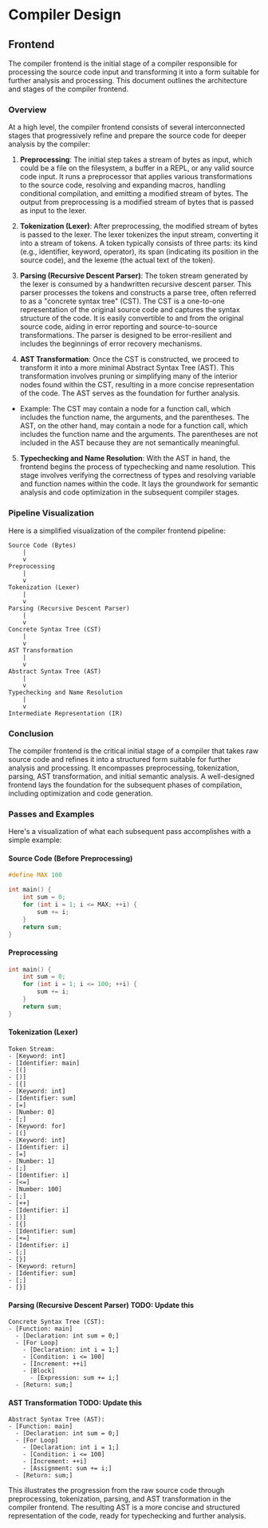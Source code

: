 # Compiler Design

## Frontend

The compiler frontend is the initial stage of a compiler responsible for processing the source code input and transforming it into a form suitable for further analysis and processing. This document outlines the architecture and stages of the compiler frontend.

### Overview

At a high level, the compiler frontend consists of several interconnected stages that progressively refine and prepare the source code for deeper analysis by the compiler:

1. **Preprocessing**: The initial step takes a stream of bytes as input, which could be a file on the filesystem, a buffer in a REPL, or any valid source code input. It runs a preprocessor that applies various transformations to the source code, resolving and expanding macros, handling conditional compilation, and emitting a modified stream of bytes. The output from preprocessing is a modified stream of bytes that is passed as input to the lexer.

2. **Tokenization (Lexer)**: After preprocessing, the modified stream of bytes is passed to the lexer. The lexer tokenizes the input stream, converting it into a stream of tokens. A token typically consists of three parts: its kind (e.g., identifier, keyword, operator), its span (indicating its position in the source code), and the lexeme (the actual text of the token).

3. **Parsing (Recursive Descent Parser)**: The token stream generated by the lexer is consumed by a handwritten recursive descent parser. This parser processes the tokens and constructs a parse tree, often referred to as a "concrete syntax tree" (CST). The CST is a one-to-one representation of the original source code and captures the syntax structure of the code. It is easily convertible to and from the original source code, aiding in error reporting and source-to-source transformations. The parser is designed to be error-resilient and includes the beginnings of error recovery mechanisms.

4. **AST Transformation**: Once the CST is constructed, we proceed to transform it into a more minimal Abstract Syntax Tree (AST). This transformation involves pruning or simplifying many of the interior nodes found within the CST, resulting in a more concise representation of the code. The AST serves as the foundation for further analysis.

-   Example: The CST may contain a node for a function call, which includes the function name, the arguments, and the parentheses. The AST, on the other hand, may contain a node for a function call, which includes the function name and the arguments. The parentheses are not included in the AST because they are not semantically meaningful.

5. **Typechecking and Name Resolution**: With the AST in hand, the frontend begins the process of typechecking and name resolution. This stage involves verifying the correctness of types and resolving variable and function names within the code. It lays the groundwork for semantic analysis and code optimization in the subsequent compiler stages.

### Pipeline Visualization

Here is a simplified visualization of the compiler frontend pipeline:

```
Source Code (Bytes)
    |
    v
Preprocessing
    |
    v
Tokenization (Lexer)
    |
    v
Parsing (Recursive Descent Parser)
    |
    v
Concrete Syntax Tree (CST)
    |
    v
AST Transformation
    |
    v
Abstract Syntax Tree (AST)
    |
    v
Typechecking and Name Resolution
    |
    v
Intermediate Representation (IR)
```

### Conclusion

The compiler frontend is the critical initial stage of a compiler that takes raw source code and refines it into a structured form suitable for further analysis and processing. It encompasses preprocessing, tokenization, parsing, AST transformation, and initial semantic analysis. A well-designed frontend lays the foundation for the subsequent phases of compilation, including optimization and code generation.

### Passes and Examples

Here's a visualization of what each subsequent pass accomplishes with a simple example:

#### Source Code (Before Preprocessing)

```c
#define MAX 100

int main() {
    int sum = 0;
    for (int i = 1; i <= MAX; ++i) {
        sum += i;
    }
    return sum;
}
```

#### Preprocessing

```c
int main() {
    int sum = 0;
    for (int i = 1; i <= 100; ++i) {
        sum += i;
    }
    return sum;
}
```

#### Tokenization (Lexer)

```
Token Stream:
- [Keyword: int]
- [Identifier: main]
- [(]
- [)]
- [{]
- [Keyword: int]
- [Identifier: sum]
- [=]
- [Number: 0]
- [;]
- [Keyword: for]
- [(]
- [Keyword: int]
- [Identifier: i]
- [=]
- [Number: 1]
- [;]
- [Identifier: i]
- [<=]
- [Number: 100]
- [;]
- [++]
- [Identifier: i]
- [)]
- [{]
- [Identifier: sum]
- [+=]
- [Identifier: i]
- [;]
- [}]
- [Keyword: return]
- [Identifier: sum]
- [;]
- [}]
```

#### Parsing (Recursive Descent Parser) TODO: Update this

```
Concrete Syntax Tree (CST):
- [Function: main]
  - [Declaration: int sum = 0;]
  - [For Loop]
    - [Declaration: int i = 1;]
    - [Condition: i <= 100]
    - [Increment: ++i]
    - [Block]
      - [Expression: sum += i;]
  - [Return: sum;]
```

#### AST Transformation TODO: Update this

```
Abstract Syntax Tree (AST):
- [Function: main]
  - [Declaration: int sum = 0;]
  - [For Loop]
    - [Declaration: int i = 1;]
    - [Condition: i <= 100]
    - [Increment: ++i]
    - [Assignment: sum += i;]
  - [Return: sum;]
```

This illustrates the progression from the raw source code through preprocessing, tokenization, parsing, and AST transformation in the compiler frontend. The resulting AST is a more concise and structured representation of the code, ready for typechecking and further analysis.
